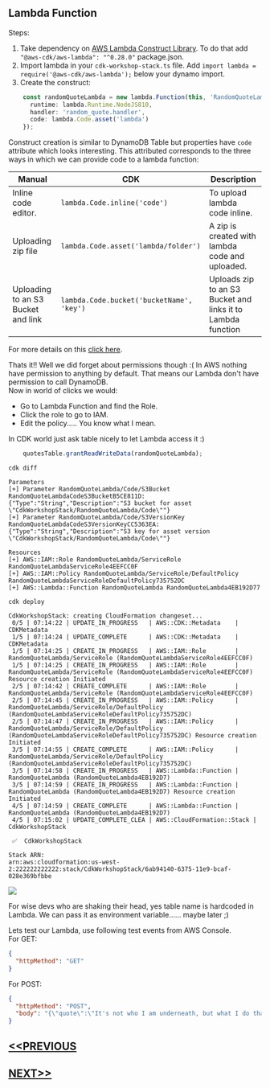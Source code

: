 ## Lambda Function
Steps:
1. Take dependency on [AWS Lambda Construct Library](https://awslabs.github.io/aws-cdk/refs/_aws-cdk_aws-lambda.html). To do that add `"@aws-cdk/aws-lambda": "^0.28.0"` package.json.
2. Import lambda in your `cdk-workshop-stack.ts` file. Add `import lambda = require('@aws-cdk/aws-lambda');` below your dynamo import.
3. Create the construct:
```typescript
    const randomQuoteLambda = new lambda.Function(this, 'RandomQuoteLambda', {
      runtime: lambda.Runtime.NodeJS810,
      handler: 'random_quote.handler',
      code: lambda.Code.asset('lambda')
    });
```
Construct creation is similar to DynamoDB Table but properties have `code` attribute which looks interesting. This attributed corresponds to the three ways in which we can provide code to a lambda function:

| Manual | CDK | Description |
| --- | --- | --- |
| Inline code editor. | `lambda.Code.inline('code')` | To upload lambda code inline. |
| Uploading zip file | `lambda.Code.asset('lambda/folder')` | A zip is created with lambda code and uploaded. |
| Uploading to an S3 Bucket and link | `lambda.Code.bucket('bucketName', 'key')` | Uploads zip to an S3 Bucket and links it to Lambda function |

For more details on this [click here](https://awslabs.github.io/aws-cdk/refs/_aws-cdk_aws-lambda.html#handler-code).

Thats it!! Well we did forget about permissions though :( In AWS nothing have permission to anything by default. That means our Lambda don't have permission to call DynamoDB.  
Now in world of clicks we would:
- Go to Lambda Function and find the Role.
- Click the role to go to IAM.
- Edit the policy..... You know what I mean.  

In CDK world just ask table nicely to let Lambda access it :)
```typescript
    quotesTable.grantReadWriteData(randomQuoteLambda);
```
`cdk diff`
```
Parameters
[+] Parameter RandomQuoteLambda/Code/S3Bucket RandomQuoteLambdaCodeS3BucketB5CE811D: {"Type":"String","Description":"S3 bucket for asset \"CdkWorkshopStack/RandomQuoteLambda/Code\""}
[+] Parameter RandomQuoteLambda/Code/S3VersionKey RandomQuoteLambdaCodeS3VersionKeyCC5363EA: {"Type":"String","Description":"S3 key for asset version \"CdkWorkshopStack/RandomQuoteLambda/Code\""}

Resources
[+] AWS::IAM::Role RandomQuoteLambda/ServiceRole RandomQuoteLambdaServiceRole4EEFCC0F
[+] AWS::IAM::Policy RandomQuoteLambda/ServiceRole/DefaultPolicy RandomQuoteLambdaServiceRoleDefaultPolicy735752DC
[+] AWS::Lambda::Function RandomQuoteLambda RandomQuoteLambda4EB192D77
```
`cdk deploy`
```
CdkWorkshopStack: creating CloudFormation changeset...
 0/5 | 07:14:22 | UPDATE_IN_PROGRESS   | AWS::CDK::Metadata    | CDKMetadata
 1/5 | 07:14:24 | UPDATE_COMPLETE      | AWS::CDK::Metadata    | CDKMetadata
 1/5 | 07:14:25 | CREATE_IN_PROGRESS   | AWS::IAM::Role        | RandomQuoteLambda/ServiceRole (RandomQuoteLambdaServiceRole4EEFCC0F)
 1/5 | 07:14:25 | CREATE_IN_PROGRESS   | AWS::IAM::Role        | RandomQuoteLambda/ServiceRole (RandomQuoteLambdaServiceRole4EEFCC0F) Resource creation Initiated
 2/5 | 07:14:42 | CREATE_COMPLETE      | AWS::IAM::Role        | RandomQuoteLambda/ServiceRole (RandomQuoteLambdaServiceRole4EEFCC0F)
 2/5 | 07:14:45 | CREATE_IN_PROGRESS   | AWS::IAM::Policy      | RandomQuoteLambda/ServiceRole/DefaultPolicy (RandomQuoteLambdaServiceRoleDefaultPolicy735752DC)
 2/5 | 07:14:47 | CREATE_IN_PROGRESS   | AWS::IAM::Policy      | RandomQuoteLambda/ServiceRole/DefaultPolicy (RandomQuoteLambdaServiceRoleDefaultPolicy735752DC) Resource creation Initiated
 3/5 | 07:14:55 | CREATE_COMPLETE      | AWS::IAM::Policy      | RandomQuoteLambda/ServiceRole/DefaultPolicy (RandomQuoteLambdaServiceRoleDefaultPolicy735752DC)
 3/5 | 07:14:58 | CREATE_IN_PROGRESS   | AWS::Lambda::Function | RandomQuoteLambda (RandomQuoteLambda4EB192D7)
 3/5 | 07:14:59 | CREATE_IN_PROGRESS   | AWS::Lambda::Function | RandomQuoteLambda (RandomQuoteLambda4EB192D7) Resource creation Initiated
 4/5 | 07:14:59 | CREATE_COMPLETE      | AWS::Lambda::Function | RandomQuoteLambda (RandomQuoteLambda4EB192D7)
 4/5 | 07:15:02 | UPDATE_COMPLETE_CLEA | AWS::CloudFormation::Stack | CdkWorkshopStack

 ✅  CdkWorkshopStack

Stack ARN:
arn:aws:cloudformation:us-west-2:222222222222:stack/CdkWorkshopStack/6ab94140-6375-11e9-bcaf-028e369bfbbe
```
![](https://media.giphy.com/media/vEgtLzJo8n7qg/giphy.gif)

For wise devs who are shaking their head, yes table name is hardcoded in Lambda. We can pass it as environment variable...... maybe later ;)

Lets test our Lambda, use following test events from AWS Console.  
For GET:
```json
{
  "httpMethod": "GET"
}
```

For POST:
```json
{
  "httpMethod": "POST",
  "body": "{\"quote\":\"It's not who I am underneath, but what I do that defines me.\",\"by\":\"Bruce Wayne\"}"
}
```

## [<<PREVIOUS](dynamodb_creation.md)
## [NEXT>>](api_gateway_creation.md)
